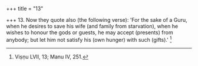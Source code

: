 +++
title = "13"

+++
13. Now they quote also (the following verse): 'For the sake of a Guru, when he desires to save his wife (and family from starvation), when he wishes to honour the gods or guests, he may accept (presents) from anybody; but let him not satisfy his (own hunger) with such (gifts).' [^10] 


[^10]:  Viṣṇu LVII, 13; Manu IV, 251.
